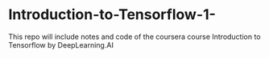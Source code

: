 # Introduction-to-Tensorflow-1-
This repo will include notes and code of the coursera course Introduction to Tensorflow by DeepLearning.AI
